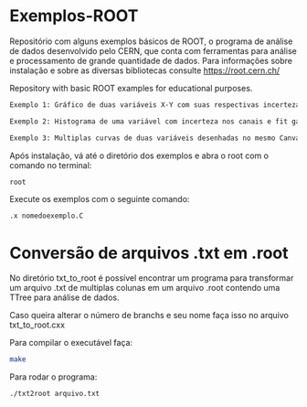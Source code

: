 # Exemplos-ROOT
Repositório com alguns exemplos básicos de ROOT, o programa de análise de dados desenvolvido pelo CERN, que conta com ferramentas para análise e processamento de grande quantidade de dados. Para informações sobre instalação e sobre as diversas bibliotecas consulte https://root.cern.ch/

Repository with basic ROOT examples for educational purposes.

```bash
Exemplo 1: Gráfico de duas variáveis X-Y com suas respectivas incertezas e um ajuste linear. (plotxytxt.C)
```

```bash
Exemplo 2: Histograma de uma variável com incerteza nos canais e fit gaussiano. (Hist_1d.C)
```


```bash
Exemplo 3: Multiplas curvas de duas variáveis desenhadas no mesmo Canvas. (multiplotXYtxt.C)
```

Após instalação, vá até o diretório dos exemplos e abra o root com o comando no terminal:

```bash
root
```

Execute os exemplos com o seguinte comando:

```bash
.x nomedoexemplo.C
```


# Conversão de arquivos .txt em .root

No diretório txt_to_root é possível encontrar um programa para transformar um arquivo .txt de multiplas colunas em um arquivo .root contendo uma TTree para análise de dados.

Caso queira alterar o número de branchs e seu nome faça isso no arquivo txt_to_root.cxx

Para compilar o executável faça:

```bash
make
```

Para rodar o programa:

```bash
./txt2root arquivo.txt
```



